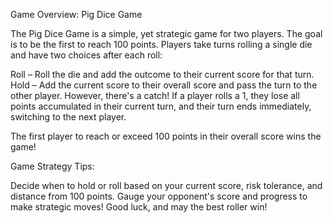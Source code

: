 Game Overview: Pig Dice Game

The Pig Dice Game is a simple, yet strategic game for two players. The goal is to be the first to reach 100 points. Players take turns rolling a single die and have two choices after each roll:

Roll – Roll the die and add the outcome to their current score for that turn.
Hold – Add the current score to their overall score and pass the turn to the other player.
However, there's a catch! If a player rolls a 1, they lose all points accumulated in their current turn, and their turn ends immediately, switching to the next player.

The first player to reach or exceed 100 points in their overall score wins the game!

Game Strategy Tips:

Decide when to hold or roll based on your current score, risk tolerance, and distance from 100 points.
Gauge your opponent's score and progress to make strategic moves!
Good luck, and may the best roller win!
